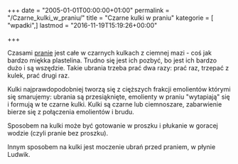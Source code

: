 +++
date = "2005-01-01T00:00:00+01:00"
permalink = "/Czarne_kulki_w_praniu/"
title = "Czarne kulki w praniu"
kategorie = [ "wpadki",]
lastmod = "2016-11-19T15:19:26+00:00"

+++

Czasami [pranie](/atopedia/Pranie) jest całe w czarnych kulkach z ciemnej mazi - coś jak bardzo miękka plastelina. Trudno się jest ich pozbyć, bo jest ich bardzo dużo i są wszędzie. Takie ubrania trzeba prać dwa razy: prać raz, trzepać z kulek, prać drugi raz.

Kulki najprawdopodobniej tworzą się z cięższych frakcji emolientów którymi się smarujemy: ubrania są przesiąknięte, emolienty w praniu "wytapiają" się i formują w te czarne kulki. Kulki są czarne lub ciemnoszare, zabarwienie bierze się z połączenia emolientów i brudu.

Sposobem na kulki może być gotowanie w proszku i płukanie w goracej wodzie (czyli pranie bez proszku).

Innym sposobem na kulki jest moczenie ubrań przed praniem, w płynie Ludwik.
